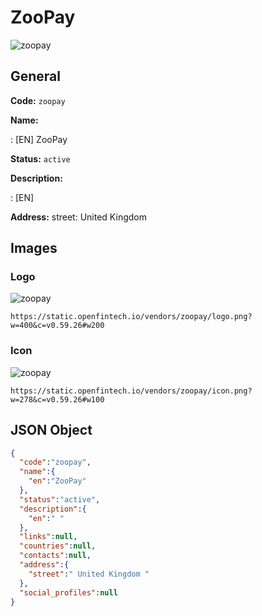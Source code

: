 
# ZooPay 
![zoopay](https://static.openfintech.io/vendors/zoopay/logo.png?w=400&c=v0.59.26#w200)  

## General 
 
**Code:** `zoopay` 
 
**Name:** 
 
:	[EN] ZooPay 
 
**Status:** `active` 
 
**Description:** 
 
: [EN]   
 
**Address:** 
street:  United Kingdom  

## Images 

### Logo 
 
![zoopay](https://static.openfintech.io/vendors/zoopay/logo.png?w=400&c=v0.59.26#w200)  

```
https://static.openfintech.io/vendors/zoopay/logo.png?w=400&c=v0.59.26#w200
```  

### Icon 
 
![zoopay](https://static.openfintech.io/vendors/zoopay/icon.png?w=278&c=v0.59.26#w100)  

```
https://static.openfintech.io/vendors/zoopay/icon.png?w=278&c=v0.59.26#w100
```  

## JSON Object 

```json
{
  "code":"zoopay",
  "name":{
    "en":"ZooPay"
  },
  "status":"active",
  "description":{
    "en":" "
  },
  "links":null,
  "countries":null,
  "contacts":null,
  "address":{
    "street":" United Kingdom "
  },
  "social_profiles":null
}
```  
